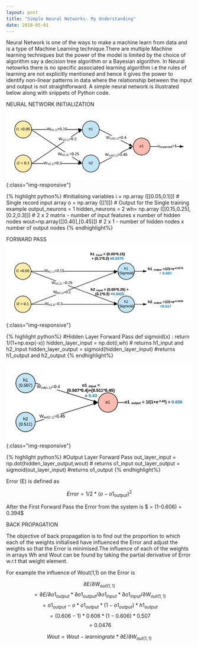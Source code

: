```yaml
---
layout: post
title: "Simple Neural Networks- My Understanding"
date: 2018-05-01
---
```


Neural Network is one of the ways to make a machine learn from data and is a type of Machine Learning technique.There are multiple Machine learning techniques but the power of the model is limited by the choice of algorithm say a decision tree algorithm or a Bayesian algorithm. In Neural netowrks there is no specific associated learning algorithm i.e the rules of learning are not explicitly mentioned and hence it gives the power to identify non-linear patterns in data where the relationship between the input and output is not straightforward.
    A simple neural network is illustrated below along with snippets of Python code.
  
NEURAL NETWORK INITIALIZATION

![Network1](/images/NN-Step1.png){:class="img-responsive"}  

{% highlight python%}
#Initialising variables
i = np.array ([[0.05,0.1]]) # Single record input array
o = np.array ([[1]]) # Output for the Single training example
output_neurons = 1
hidden_neurons = 2
wh= np.array ([[0.15,0.25],[0.2,0.3]]) # 2 x 2  matrix  - number of input features x number of hidden nodes
wout=np.array([[0.40],[0.45]]) # 2  x 1 - number of hidden nodes x number of output nodes
{% endhighlight%}

FORWARD PASS
![Network1](/images/NN-Step2.png){:class="img-responsive"}  

{% highlight python%}
#Hidden Layer Forward Pass
def sigmoid(x) :   return 1/(1+np.exp(-x))
hidden_layer_input = np.dot(i,wh) # returns h1_input and h2_input
hidden_layer_output = sigmoid(hidden_layer_input) #returns h1_output and h2_output
{% endhighlight%}

![Network2](/images/NN-Step3.png){:class="img-responsive"}  

{% highlight python%}
#Output Layer Forward Pass
out_layer_input = np.dot(hidden_layer_output,wout)  # returns o1_input
out_layer_output = sigmoid(out_layer_input) #returns o1_output
{% endhighlight%}

Error (E) is defined as

$$Error = 1/2 *(o - o1_{output})^2$$

After the First Forward Pass the Error from the system is $ = (1-0.606) = 0.394$

BACK PROPAGATION

The objective of back propagation is to  find out the proportion to which each of the weights initialised have influenced the Error and adjust the weights so that the Error is minimised.The influence of each of the weights in arrays Wh and Wout can be found by taking the  partial derivative of Error w.r.t that weight element.

For example the influence of Wout(1,1) on the Error is

$$\partial E/\partial W_{out(1,1)}$$ $$= \partial E / \partial o1_{output} * \partial o1_{output} / \partial o1_{input} * \partial o1_{input} /\partial W_{out(1,1)} $$ $$ = o1_{output}-o * o1_{output}*(1-o1_{output})*h1_{output}$$ $$ = (0.606-1) * 0.606 *(1-0.606) *0.507 $$ $$ = 0.0476$$ 

$$Wout = Wout - learningrate * \partial E/\partial W_{out(1,1)}$$





